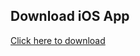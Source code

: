 ## Download iOS App
[Click here to download](itms-services://?action=download-manifest&url=https://dl.dropboxusercontent.com/s/7hlx7z20c4psafn/Castleton.plist)
